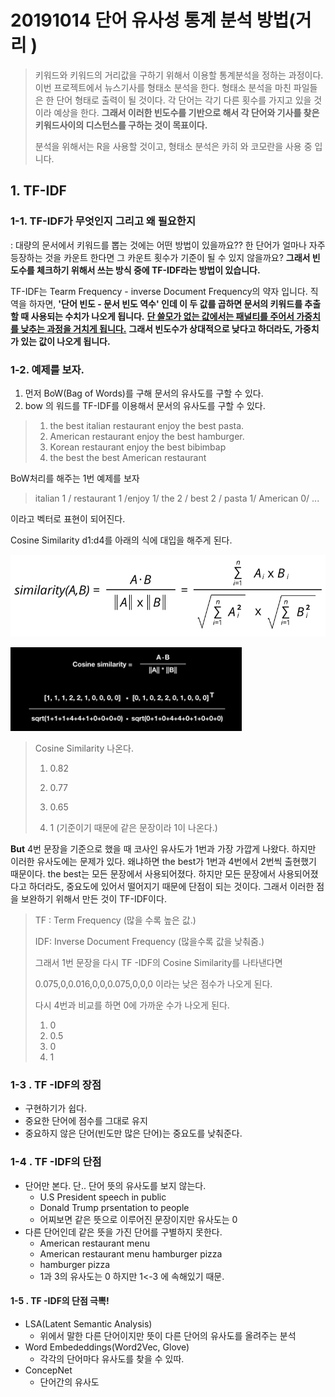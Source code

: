 # 20191014 단어 유사성 통계 분석 방법(거리 )

> 키워드와 키워드의 거리값을 구하기 위해서 이용할 통계분석을 정하는 과정이다. 이번 프로젝트에서 뉴스기사를 형태소 분석을 한다. 형태소 분석을 마친 파일들은 한 단어 형태로 출력이 될 것이다. 각 단어는 각기 다른 횟수를 가지고 있을 것이라 예상을 한다. **그래서 이러한 빈도수를 기반으로 해서 각 단어와 기사를 찾은 키워드사이의 디스턴스를 구하는 것이 목표이다.** 
>
> 분석을 위해서는 R을 사용할 것이고, 형태소 분석은 카히 와 코모란을 사용 중 입니다.



## 1. TF-IDF



### 1-1. TF-IDF가 무엇인지 그리고 왜 필요한지

:  대량의 문서에서 키워드를 뽑는 것에는 어떤 방법이 있을까요?? 한 단어가 얼마나 자주 등장하는 것을 카운트 한다면 그 카운트 횟수가 기준이 될 수 있지 않을까요? **그래서 빈도수를 체크하기 위해서 쓰는 방식 중에  TF-IDF라는 방법이 있습니다.** 

 TF-IDF는 Tearm Frequency - inverse Document Frequency의 약자 입니다. 직역을 하자면, **'단어 빈도 - 문서 빈도 역수' 인데 이 두 값를 곱하면 문서의 키워드를 추출 할 때 사용되는 수치가 나오게 됩니다.** **<u>단 쓸모가 없는 값에서는 패널티를 주어서 가중치를 낮추는 과정을 거치게 됩니다.</u>** **그래서 빈도수가 상대적으로 낮다고 하더라도, 가중치가 있는 값이 나오게 됩니다.**



### 1-2. 예제를 보자.

1. 먼저 BoW(Bag of Words)를 구해 문서의 유사도를 구할 수 있다.
2.  bow 의 워드를 TF-IDF를 이용해서 문서의 유사도를 구할 수 있다.



> 1. the best italian restaurant enjoy the best pasta.
> 2. American restaurant enjoy the best hamburger.
> 3. Korean restaurant enjoy the best bibimbap
> 4. the best the best American restaurant



BoW처리를 해주는 1번 예제를 보자

> italian 1 / restaurant 1 /enjoy 1/ the 2 / best 2 /  pasta 1/  American  0/ ...

이라고 벡터로 표현이 되어진다.



Cosine Similarity d1:d4를 아래의 식에 대입을 해주게 된다.

![cosine similarity](asset/cosine-similarity.png)

![1571049344815](asset/1571049344815.png)



> Cosine Similarity  나온다.
>
> 1. 0.82
>
> 2. 0.77
> 3. 0.65
> 4. 1 (기준이기 때문에 같은 문장이라 1이 나온다.)



**But** 4번 문장을 기준으로 했을 때 코사인 유사도가 1번과 가장 가깝게 나왔다. 하지만 이러한 유사도에는 문제가 있다.  왜냐하면 the best가 1번과 4번에서 2번씩 출현했기 때문이다. the best는 모든 문장에서 사용되어졌다. 하지만 모든 문장에서 사용되어졌다고 하더라도, 중요도에 있어서 떨어지기 때문에 단점이 되는 것이다. 그래서 이러한 점을 보완하기 위해서 만든 것이 TF-IDF이다.



> TF : Term Frequency (많을 수록 높은 값.)
>
> IDF: Inverse Document Frequency (많을수록 값을 낮춰줌.)
>
> 그래서 1번 문장을 다시 TF -IDF의 Cosine Similarity를 나타낸다면
>
> 0.075,0,0.016,0,0,0.075,0,0,0 이라는 낮은 점수가 나오게 된다.
>
> 다시 4번과 비교를 하면 0에 가까운 수가 나오게 된다.
>
> 1. 0
> 2. 0.5
> 3. 0
> 4. 1



### 1-3 . TF -IDF의 장점

- 구현하기가 쉽다.
- 중요한 단어에 점수를 그대로 유지
- 중요하지 않은 단어(빈도만 많은 단어)는 중요도를 낮춰준다.



### 1-4 . TF -IDF의 단점

- 단어만 본다. 단.. 단어 뜻의 유사도를 보지 않는다.
  - U.S President speech in public
  - Donald Trump prsentation to people
  - 어찌보면 같은 뜻으로 이루어진 문장이지만 유사도는 0
- 다른 단어인데 같은 뜻을 가진 단어를 구별하지 못한다.
  - American restaurant menu
  - American restaurant  menu hamburger pizza
  - hamburger pizza
  - 1과 3의 유사도는 0 하지만  1<-3 에 속해있기 때문.



#### 1-5 . TF -IDF의 단점 극뽁!

- LSA(Latent Semantic Analysis)
  - 위에서 말한 다른 단어이지만 뜻이 다른 단어의 유사도를 올려주는 분석
- Word Embededdings(Word2Vec, Glove)
  - 각각의 단어마다 유사도를 찾을 수 있따.
- ConcepNet
  - 단어간의 유사도